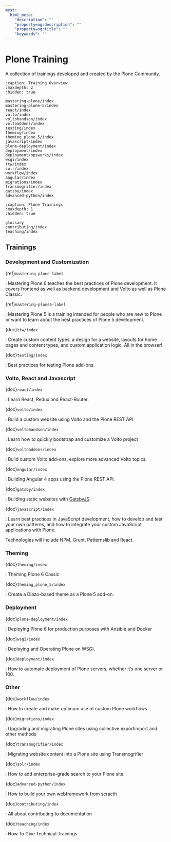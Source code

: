 ```yaml
---
myst:
  html_meta:
    "description": ""
    "property=og:description": ""
    "property=og:title": ""
    "keywords": ""
---
```


# Plone Training

A collection of trainings developed and created by the Plone Community.

```{toctree}
:caption: Training Overview
:maxdepth: 2
:hidden: true

mastering-plone/index
mastering-plone-5/index
react/index
volto/index
voltohandson/index
voltoaddons/index
testing/index
theming/index
theming_plone_5/index
javascript/index
plone-deployment/index
deployment/index
deployment/opsworks/index
wsgi/index
ttw/index
solr/index
workflow/index
angular/index
migrations/index
transmogrifier/index
gatsby/index
advanced-python/index
```

```{toctree}
:caption: Plone Trainings
:maxdepth: 1
:hidden: true

glossary
contributing/index
teaching/index
```


## Trainings

### Development and Customization

{ref}`mastering-plone-label`

: Mastering Plone 6 teaches the best practices of Plone development. It covers frontend as well as backend development and Volto as well as Plone Classic.

{ref}`mastering-plone5-label`

: Mastering Plone 5 is a training intended for people who are new to Plone or want to learn about the best practices of Plone 5 development.

{doc}`ttw/index`

: Create custom content types, a design for a website, layouts for home pages and content types, and custom application logic.
  All in the browser!

{doc}`testing/index`

: Best practices for testing Plone add-ons.

### Volto, React and Javascript

{doc}`react/index`

: Learn React, Redux and React-Router.

{doc}`volto/index`

: Build a custom website using Volto and the Plone REST API.

{doc}`voltohandson/index`

: Learn how to quickly bootstrap and customize a Volto project

{doc}`voltoaddons/index`

: Build custom Volto add-ons, explore more advanced Volto topics.

{doc}`angular/index`

: Building Angular 4 apps using the Plone REST API.

{doc}`gatsby/index`

: Building static websites with [GatsbyJS](https://www.gatsbyjs.com/).

{doc}`javascript/index`

: Learn best practices in JavaScript development, how to develop and test your own patterns,
  and how to integrate your custom JavaScript applications with Plone.

  Technologies will include NPM, Grunt, Patternslib and React.

### Theming


{doc}`theming/index`

: Theming Plone 6 Cassic

{doc}`theming_plone_5/index`

: Create a Diazo-based theme as a Plone 5 add-on.

### Deployment

{doc}`plone-deployment/index`

: Deploying Plone 6 for production purposes with Ansible and Docker

{doc}`wsgi/index`

: Deploying and Operating Plone on WSGI.

{doc}`deployment/index`

: How to automate deployment of Plone servers, whether it’s one server or 100.

### Other

{doc}`workflow/index`

: How to create and make optimum use of custom Plone workflows

{doc}`migrations/index`

: Upgrading and migrating Plone sites using collective.exportimport and other methods

{doc}`transmogrifier/index`

: Migrating website content into a Plone site using Transmogrifier

{doc}`solr/index`

: How to add enterprise-grade search to your Plone site.

{doc}`advanced-python/index`

: How to build your own webframework from scracth

{doc}`contributing/index`

: All about contributing to documentation

{doc}`teaching/index`

: How To Give Technical Trainings
